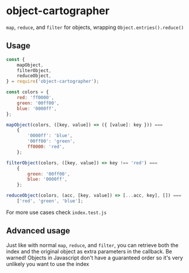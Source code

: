 # object-cartographer

`map`, `reduce`, and `filter` for objects, wrapping `Object.entries().reduce()`

## Usage

```js
const {
	mapObject,
	filterObject,
	reduceObject,
} = require('object-cartographer');

const colors = {
	red: 'ff0000',
	green: '00ff00',
	blue: '0000ff',
};

mapObject(colors, ([key, value]) => ({ [value]: key })) ===
	{
		'0000ff': 'blue',
		'00ff00': 'green',
		ff0000: 'red',
	};

filterObject(colors, ([key, value]) => key !== 'red') ===
	{
		green: '00ff00',
		blue: '0000ff',
	};

reduceObject(colors, (acc, [key, value]) => [...acc, key], []) ===
	['red', 'green', 'blue'];
```

For more use cases check `index.test.js`

## Advanced usage

Just like with normal `map`, `reduce`, and `filter`, you can retrieve both the index and the original object as extra parameters in the callback. Be warned! Objects in Javascript don't have a guaranteed order so it's very unlikely you want to use the index
